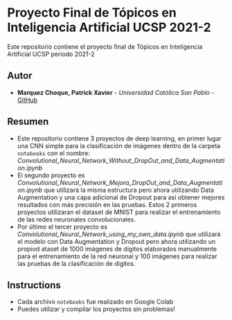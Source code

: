 # Proyecto Final de Tópicos en Inteligencia Artificial UCSP 2021-2

Este repositorio contiene el proyecto final de Tópicos en Inteligencia Artificial UCSP periodo 2021-2

## Autor

* **Marquez Choque, Patrick Xavier** - *Universidad Católica San Pablo* - [GitHub](https://github.com/patrick03524)

## Resumen

* Este repositorio contiene 3 proyectos de deep learning, en primer lugar una CNN simple para la clasificación de imágenes dentro de la carpeta `notebooks` con el nombre: *Convolutional_Neural_Network_Without_DropOut_and_Data_Augmentation.ipynb* 
* El segundo proyecto es *Convolutional_Neural_Network_Mejora_DropOut_and_Data_Augmentation.ipynb* que utilizará la misma estructura pero ahora utilizando Data Augmentation y una capa adicional de Dropout para así obtener mejores resultados con más precisión en las pruebas. Estos 2 primeros proyectos utilizaran el dataset de MNIST para realizar el entrenamiento de las redes neuronales convolucionales.
* Por último el tercer proyecto es *Convolutional_Neural_Network_using_my_own_data.ipynb* que utilizará el modelo con Data Augmentation y Dropout pero ahora utilizando un propiod ataset de 1000 imágenes de dígitos elaborados manualmente para el entrenamiento de la red neuronal y 100 imágenes para realizar las pruebas de la clasificación de dígitos.

## Instructions

* Cada archivo `notebooks` fue realizado en Google Colab
* Puedes utilizar y compilar los proyectos sin problemas!
